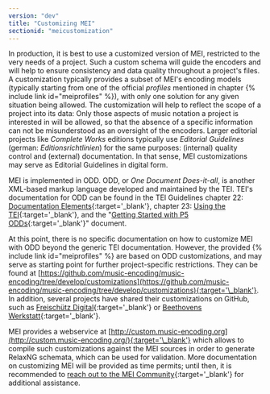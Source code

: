 ```yaml
---
version: "dev"
title: "Customizing MEI"
sectionid: "meicustomization"
---
```


In production, it is best to use a customized version of MEI, restricted to the very needs of a project. Such a custom schema will guide the encoders and will help to ensure consistency and data quality throughout a project's files. A customization typically provides a subset of MEI's encoding models (typically starting from one of the official _profiles_ mentioned in chapter {% include link id="meiprofiles" %}), with only one solution for any given situation being allowed. The customization will help to reflect the scope of a project into its data: Only those aspects of music notation a project is interested in will be allowed, so that the absence of a specific information can not be misunderstood as an oversight of the encoders. Larger editorial projects like _Complete Works_ editions typically use _Editorial Guidelines_ (german: _Editionsrichtlinien_) for the same purposes: (internal) quality control and (external) documentation. In that sense, MEI customizations may serve as Editorial Guidelines in digital form.

MEI is implemented in ODD. ODD, or _One Document Does-it-all_, is another XML-based markup language developed and maintained by the TEI. TEI's documentation for ODD can be found in the TEI Guidelines chapter 22: [Documentation Elements](http://www.tei-c.org/release/doc/tei-p5-doc/en/html/TD.html){:target='\_blank'}, chapter 23: [Using the TEI](http://www.tei-c.org/release/doc/tei-p5-doc/en/html/USE.html){:target='\_blank'}, and the "[Getting Started with P5 ODDs](https://tei-c.org/guidelines/customization/getting-started-with-p5-odds/){:target='\_blank'}" document.

At this point, there is no specific documentation on how to customize MEI with ODD beyond the generic TEI documentation. However, the provided {% include link id="meiprofiles" %} are based on ODD customizations, and may serve as starting point for further project-specific restrictions. They can be found at [https://github.com/music-encoding/music-encoding/tree/develop/customizations](https://github.com/music-encoding/music-encoding/tree/develop/customizations){:target='\_blank'}. In addition, several projects have shared their customizations on GitHub, such as [Freischütz Digital](https://github.com/Freischuetz-Digital/data-music/tree/master/schemata/odd){:target='\_blank'} or [Beethovens Werkstatt](https://github.com/BeethovensWerkstatt/module2/tree/dev/data/odd){:target='\_blank'}.

MEI provides a webservice at [http://custom.music-encoding.org](http://custom.music-encoding.org/){:target='\_blank'} which allows to compile such customizations against the MEI sources in order to generate RelaxNG schemata, which can be used for validation. More documentation on customizing MEI will be provided as time permits; until then, it is recommended to [reach out to the MEI Community](https://music-encoding.org/community/community-contacts.html){:target='\_blank'} for additional assistance.
